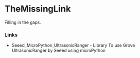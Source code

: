 # TheMissingLink

Filling in the gaps.

### Links

- Seeed_MicroPython_UltrasonicRanger - Library To use Grove UltrasonicRanger by Seeed using microPython
